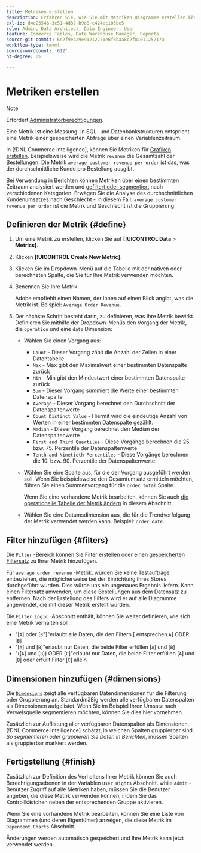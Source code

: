 ```yaml
---
title: Metriken erstellen
description: Erfahren Sie, wie Sie mit Metriken Diagramme erstellen können.
exl-id: d4c25546-3c51-4d32-b9d8-c424ec103be5
role: Admin, Data Architect, Data Engineer, User
feature: Commerce Tables, Data Warehouse Manager, Reports
source-git-commit: 6e2f9e4a9e91212771e6f6baa8c2f8101125217a
workflow-type: tm+mt
source-wordcount: '612'
ht-degree: 0%

---
```


# Metriken erstellen

>[!NOTE]
>
>Erfordert [Administratorberechtigungen](../../administrator/user-management/user-management.md).

Eine Metrik ist eine Messung. In SQL- und Datenbankstrukturen entspricht eine Metrik einer gespeicherten Abfrage über einen Variablenzeitraum.

In [!DNL Commerce Intelligence], können Sie Metriken für [Grafiken erstellen](../../data-user/reports/ess-rpt-build-visual.md). Beispielsweise wird die Metrik `revenue` die Gesamtzahl der Bestellungen. Die Metrik `average customer revenue per order` ist das, was der durchschnittliche Kunde pro Bestellung ausgibt.

Bei Verwendung in Berichten können Metriken über einen bestimmten Zeitraum analysiert werden und [gefiltert oder segmentiert](../../best-practices/segment-filter.md) nach verschiedenen Kategorien. Erwägen Sie die Analyse des durchschnittlichen Kundenumsatzes nach Geschlecht - in diesem Fall: `average customer revenue per order` ist die Metrik und Geschlecht ist die Gruppierung.

## Definieren der Metrik {#define}

1. Um eine Metrik zu erstellen, klicken Sie auf **[!UICONTROL Data** > **Metrics]**.

1. Klicken **[!UICONTROL Create New Metric]**.

1. Klicken Sie im Dropdown-Menü auf die Tabelle mit der nativen oder berechneten Spalte, die Sie für Ihre Metrik verwenden möchten.

1. Benennen Sie Ihre Metrik.

   Adobe empfiehlt einen Namen, der Ihnen auf einen Blick angibt, was die Metrik ist. Beispiel: `Average Order Revenue`.

1. Der nächste Schritt besteht darin, zu definieren, was Ihre Metrik bewirkt. Definieren Sie mithilfe der Dropdown-Menüs den Vorgang der Metrik, die `operation` und eine `date` Dimension:

   * Wählen Sie einen Vorgang aus:
      * `Count` - Dieser Vorgang zählt die Anzahl der Zeilen in einer Datentabelle
      * `Max` - Max gibt den Maximalwert einer bestimmten Datenspalte zurück
      * `Min` - Min gibt den Mindestwert einer bestimmten Datenspalte zurück
      * `Sum` - Dieser Vorgang summiert die Werte einer bestimmten Datenspalte
      * `Average` - Dieser Vorgang berechnet den Durchschnitt der Datenspaltenwerte
      * `Count Distinct Value` - Hiermit wird die eindeutige Anzahl von Werten in einer bestimmten Datenspalte gezählt.
      * `Median` - Dieser Vorgang berechnet den Median der Datenspaltenwerte
      * `First and Third Quartiles` - Diese Vorgänge berechnen die 25. bzw. 75. Perzentile der Datenspaltenwerte
      * `Tenth and Ninetieth Percentiles` - Diese Vorgänge berechnen die 10. bzw. 90. Perzentile der Datenspaltenwerte

   * Wählen Sie eine Spalte aus, für die der Vorgang ausgeführt werden soll. Wenn Sie beispielsweise den Gesamtumsatz ermitteln möchten, führen Sie einen Summenvorgang für die `order total` Spalte.

     Wenn Sie eine vorhandene Metrik bearbeiten, können Sie auch [die operationelle Tabelle der Metrik ändern](../../data-analyst/data-warehouse-mgr/change-metric-op-table.md) in diesem Abschnitt.

   * Wählen Sie eine Datumsdimension aus, die für die Trendverfolgung der Metrik verwendet werden kann. Beispiel: `order date`.

## Filter hinzufügen {#filters}

Die `Filter` -Bereich können Sie Filter erstellen oder einen [gespeicherten Filtersatz](../../data-user/reports/ess-manage-data-filters.md) zu Ihrer Metrik hinzufügen.

Für `average order revenue` -Metrik, würden Sie keine Testaufträge einbeziehen, die möglicherweise bei der Einrichtung Ihres Stores durchgeführt wurden. Dies würde uns ein ungenaues Ergebnis liefern. Kann einen Filtersatz anwenden, um diese Bestellungen aus dem Datensatz zu entfernen. Nach der Erstellung des Filters wird er auf alle Diagramme angewendet, die mit dieser Metrik erstellt wurden.

Die `Filter Logic` -Abschnitt enthält, können Sie weiter definieren, wie sich eine Metrik verhalten soll.

* &quot;\[`A`\] oder \[`B`&quot;\]&quot;erlaubt alle Daten, die den Filtern \[ entsprechen.`A`\] ODER \[`B`\]
* &quot;\[`A`\] und \[`B`\]&quot;erlaubt nur Daten, die beide Filter erfüllen \[`A`\] und \[`B`\]
* &quot;(\[`A`\] und \[`B`\]) ODER \[`C`\]&quot;erlaubt nur Daten, die beide Filter erfüllen \[`A`\] und \[`B`\] oder erfüllt Filter \[`C`\] allein

## Dimensionen hinzufügen {#dimensions}

Die [`Dimensions`](../../data-analyst/data-warehouse-mgr/manage-data-dimensions-metrics.md) zeigt alle verfügbaren Datendimensionen für die Filterung oder Gruppierung an. Standardmäßig werden alle verfügbaren Datenspalten als Dimensionen aufgelistet. Wenn Sie im Beispiel Ihren Umsatz nach Verweisquelle segmentieren möchten, können Sie dies hier vornehmen.

Zusätzlich zur Auflistung aller verfügbaren Datenspalten als Dimensionen, [!DNL Commerce Intelligence] schätzt, in welchen Spalten gruppierbar sind. *So segmentieren oder gruppieren Sie Daten in Berichten*, müssen Spalten als gruppierbar markiert werden.

## Fertigstellung {#finish}

Zusätzlich zur Definition des Verhaltens Ihrer Metrik können Sie auch Berechtigungsebenen in der Variablen `User Rights` Abschnitt. while `Admin` -Benutzer Zugriff auf alle Metriken haben, müssen Sie die Benutzer angeben, die diese Metrik verwenden können, indem Sie das Kontrollkästchen neben der entsprechenden Gruppe aktivieren.

Wenn Sie eine vorhandene Metrik bearbeiten, können Sie eine Liste von Diagrammen (und deren Eigentümer) anzeigen, die diese Metrik im `Dependent Charts` Abschnitt.

Änderungen werden automatisch gespeichert und Ihre Metrik kann jetzt verwendet werden.
